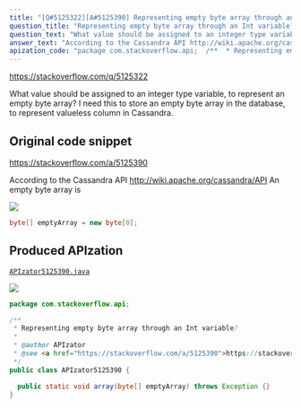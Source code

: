 ```yaml
---
title: "[Q#5125322][A#5125390] Representing empty byte array through an Int variable?"
question_title: "Representing empty byte array through an Int variable?"
question_text: "What value should be assigned to an integer type variable, to represent an empty byte array?  I need this to store an empty byte array in the database, to represent valueless column in Cassandra."
answer_text: "According to the Cassandra API http://wiki.apache.org/cassandra/API An empty byte array is"
apization_code: "package com.stackoverflow.api;  /**  * Representing empty byte array through an Int variable?  *  * @author APIzator  * @see <a href=\"https://stackoverflow.com/a/5125390\">https://stackoverflow.com/a/5125390</a>  */ public class APIzator5125390 {    public static void array(byte[] emptyArray) throws Exception {} }"
---
```


https://stackoverflow.com/q/5125322

What value should be assigned to an integer type variable, to represent an empty byte array?  I need this to store an empty byte array in the database, to represent valueless column in Cassandra.



## Original code snippet

https://stackoverflow.com/a/5125390

According to the Cassandra API http://wiki.apache.org/cassandra/API An empty byte array is

<div class="code-logo"><img src="/stackoverflow.png" /></div>

```java
byte[] emptyArray = new byte[0];
```

## Produced APIzation

[`APIzator5125390.java`](https://github.com/pasqualesalza/apization/raw/main/data/search/APIzator5125390.java)

<div class="code-logo"><img src="/apizator.png" /></div>

```java
package com.stackoverflow.api;

/**
 * Representing empty byte array through an Int variable?
 *
 * @author APIzator
 * @see <a href="https://stackoverflow.com/a/5125390">https://stackoverflow.com/a/5125390</a>
 */
public class APIzator5125390 {

  public static void array(byte[] emptyArray) throws Exception {}
}

```